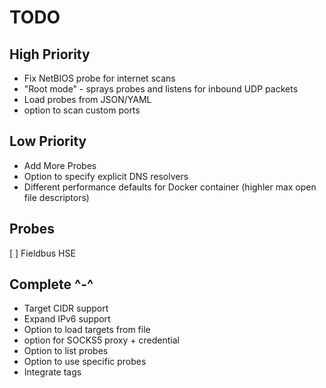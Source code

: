 # TODO

## High Priority

- Fix NetBIOS probe for internet scans
- "Root mode" - sprays probes and listens for inbound UDP packets
- Load probes from JSON/YAML
- option to scan custom ports

## Low Priority

- Add More Probes
- Option to specify explicit DNS resolvers
- Different performance defaults for Docker container (highler max open file descriptors)

## Probes

[ ] Fieldbus HSE

## Complete ^-^

- Target CIDR support
- Expand IPv6 support
- Option to load targets from file
- option for SOCKS5 proxy + credential
- Option to list probes
- Option to use specific probes
- Integrate tags